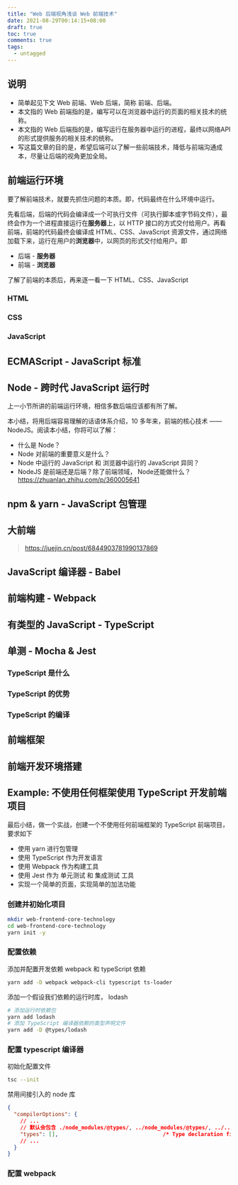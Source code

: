 ```yaml
---
title: "Web 后端视角浅谈 Web 前端技术"
date: 2021-08-29T00:14:15+08:00
draft: true
toc: true
comments: true
tags:
  - untagged
---
```


## 说明

* 简单起见下文 Web 前端、Web 后端，简称 前端、后端。
* 本文指的 Web 前端指的是，编写可以在浏览器中运行的页面的相关技术的统称。
* 本文指的 Web 后端指的是，编写运行在服务器中运行的进程，最终以网络API的形式提供服务的相关技术的统称。
* 写这篇文章的目的是，希望后端可以了解一些前端技术，降低与前端沟通成本，尽量让后端的视角更加全局。

## 前端运行环境

要了解前端技术，就要先抓住问题的本质。即，代码最终在什么环境中运行。

先看后端，后端的代码会编译成一个可执行文件（可执行脚本或字节码文件），最终会作为一个进程直接运行在**服务器**上，以 HTTP 接口的方式交付给用户。再看前端，前端的代码最终会编译成 HTML、CSS、JavaScript 资源文件，通过网络加载下来，运行在用户的**浏览器**中，以网页的形式交付给用户。即

* 后端 - **服务器**
* 前端 - **浏览器**

了解了前端的本质后，再来逐一看一下 HTML、CSS、JavaScript

### HTML

### CSS

### JavaScript

## ECMAScript - JavaScript 标准

## Node - 跨时代 JavaScript 运行时

上一小节所讲的前端运行环境，相信多数后端应该都有所了解。

本小结，将用后端容易理解的话语体系介绍，10 多年来，前端的核心技术 —— NodeJS。阅读本小结，你将可以了解：

* 什么是 Node？
* Node 对前端的重要意义是什么？
* Node 中运行的 JavaScript 和 浏览器中运行的 JavaScript 异同？
* NodeJS 是前端还是后端？除了前端领域， Node还能做什么？ https://zhuanlan.zhihu.com/p/360005641

## npm & yarn - JavaScript 包管理

## 大前端

> https://juejin.cn/post/6844903781990137869

## JavaScript 编译器 - Babel

## 前端构建 - Webpack

## 有类型的 JavaScript - TypeScript

## 单测 - Mocha & Jest

### TypeScript 是什么

### TypeScript 的优势

### TypeScript 的编译

## 前端框架

## 前端开发环境搭建

## Example: 不使用任何框架使用 TypeScript 开发前端项目

最后小结，做一个实战，创建一个不使用任何前端框架的 TypeScript 前端项目，要求如下

* 使用 yarn 进行包管理
* 使用 TypeScript 作为开发语言
* 使用 Webpack 作为构建工具
* 使用 Jest 作为 单元测试 和 集成测试 工具
* 实现一个简单的页面，实现简单的加法功能

### 创建并初始化项目

```bash
mkdir web-frontend-core-technology
cd web-frontend-core-technology
yarn init -y
```

### 配置依赖

添加并配置开发依赖 webpack 和 typeScript 依赖

```bash
yarn add -D webpack webpack-cli typescript ts-loader
```

添加一个假设我们依赖的运行时库， lodash

```bash
# 添加运行时依赖包
yarn add lodash
# 添加 TypeScript 编译器依赖的类型声明文件
yarn add -D @types/lodash
```

### 配置 typescript 编译器

初始化配置文件

```bash
tsc --init
```

禁用间接引入的 node 库

```json
{
  "compilerOptions": {
    // ...
    // 默认会包含 ./node_modules/@types/, ../node_modules/@types/, ../../node_modules/@types/ 等等下的所有包
    "types": [],                                 /* Type declaration files to be included in compilation. */
    // ...
  }
}
```

### 配置 webpack
